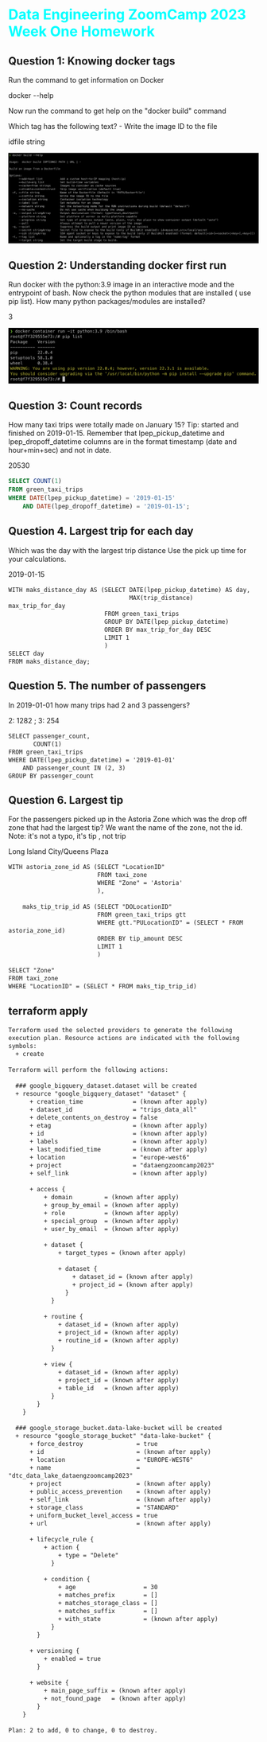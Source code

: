 # <span style="color:aqua"> Data Engineering ZoomCamp 2023 Week One Homework</span>

## Question 1: Knowing docker tags
Run the command to get information on Docker

docker --help

Now run the command to get help on the "docker build" command

Which tag has the following text? - Write the image ID to the file

idfile string


![](images/docker_build_help.png)

##  Question 2: Understanding docker first run 
Run docker with the python:3.9 image in an interactive mode and the entrypoint of bash. Now check the python modules that are installed ( use pip list). How many python packages/modules are installed?

3

![](images/docker_run_python_3_9.png)
 
##  Question 3: Count records
How many taxi trips were totally made on January 15?
Tip: started and finished on 2019-01-15.
Remember that lpep_pickup_datetime and lpep_dropoff_datetime columns are in the format timestamp (date and hour+min+sec) and not in date.

20530

```sql
SELECT COUNT(1)
FROM green_taxi_trips
WHERE DATE(lpep_pickup_datetime) = '2019-01-15'
    AND DATE(lpep_dropoff_datetime) = '2019-01-15';
```



## Question 4. Largest trip for each day
Which was the day with the largest trip distance Use the pick up time for your calculations.

2019-01-15

```
WITH maks_distance_day AS (SELECT DATE(lpep_pickup_datetime) AS day,
                                  MAX(trip_distance)            max_trip_for_day
                           FROM green_taxi_trips
                           GROUP BY DATE(lpep_pickup_datetime)
                           ORDER BY max_trip_for_day DESC
                           LIMIT 1
                           )
SELECT day
FROM maks_distance_day;
```

## Question 5. The number of passengers
In 2019-01-01 how many trips had 2 and 3 passengers?

2: 1282 ; 3: 254

```
SELECT passenger_count,
       COUNT(1)
FROM green_taxi_trips
WHERE DATE(lpep_pickup_datetime) = '2019-01-01'
    AND passenger_count IN (2, 3)
GROUP BY passenger_count
```

## Question 6. Largest tip
For the passengers picked up in the Astoria Zone which was the drop off zone that had the largest tip? We want the name of the zone, not the id.
Note: it's not a typo, it's tip , not trip

Long Island City/Queens Plaza

```
WITH astoria_zone_id AS (SELECT "LocationID"
                         FROM taxi_zone
                         WHERE "Zone" = 'Astoria'
                         ),

    maks_tip_trip_id AS (SELECT "DOLocationID"
                         FROM green_taxi_trips gtt
                         WHERE gtt."PULocationID" = (SELECT * FROM astoria_zone_id)
                         ORDER BY tip_amount DESC
                         LIMIT 1
                         )

SELECT "Zone"
FROM taxi_zone
WHERE "LocationID" = (SELECT * FROM maks_tip_trip_id)
```


## terraform apply
```
Terraform used the selected providers to generate the following execution plan. Resource actions are indicated with the following symbols:
  + create

Terraform will perform the following actions:

  ### google_bigquery_dataset.dataset will be created
  + resource "google_bigquery_dataset" "dataset" {
      + creation_time              = (known after apply)
      + dataset_id                 = "trips_data_all"
      + delete_contents_on_destroy = false
      + etag                       = (known after apply)
      + id                         = (known after apply)
      + labels                     = (known after apply)
      + last_modified_time         = (known after apply)
      + location                   = "europe-west6"
      + project                    = "dataengzoomcamp2023"
      + self_link                  = (known after apply)

      + access {
          + domain         = (known after apply)
          + group_by_email = (known after apply)
          + role           = (known after apply)
          + special_group  = (known after apply)
          + user_by_email  = (known after apply)

          + dataset {
              + target_types = (known after apply)

              + dataset {
                  + dataset_id = (known after apply)
                  + project_id = (known after apply)
                }
            }

          + routine {
              + dataset_id = (known after apply)
              + project_id = (known after apply)
              + routine_id = (known after apply)
            }

          + view {
              + dataset_id = (known after apply)
              + project_id = (known after apply)
              + table_id   = (known after apply)
            }
        }
    }

  ### google_storage_bucket.data-lake-bucket will be created
  + resource "google_storage_bucket" "data-lake-bucket" {
      + force_destroy               = true
      + id                          = (known after apply)
      + location                    = "EUROPE-WEST6"
      + name                        = "dtc_data_lake_dataengzoomcamp2023"
      + project                     = (known after apply)
      + public_access_prevention    = (known after apply)
      + self_link                   = (known after apply)
      + storage_class               = "STANDARD"
      + uniform_bucket_level_access = true
      + url                         = (known after apply)

      + lifecycle_rule {
          + action {
              + type = "Delete"
            }

          + condition {
              + age                   = 30
              + matches_prefix        = []
              + matches_storage_class = []
              + matches_suffix        = []
              + with_state            = (known after apply)
            }
        }

      + versioning {
          + enabled = true
        }

      + website {
          + main_page_suffix = (known after apply)
          + not_found_page   = (known after apply)
        }
    }

Plan: 2 to add, 0 to change, 0 to destroy.
```
